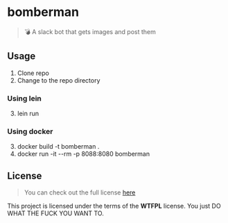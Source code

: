 # bomberman

> :bomb: A slack bot that gets images and post them

## Usage

1. Clone repo
2. Change to the repo directory

### Using lein
3. lein run

### Using docker
3. docker build -t bomberman .
4. docker run -it --rm -p 8088:8080 bomberman

## License
>You can check out the full license [here](https://github.com/IgorAntun/fastyper/blob/master/LICENSE.md)

This project is licensed under the terms of the **WTFPL** license.
You just DO WHAT THE FUCK YOU WANT TO.
